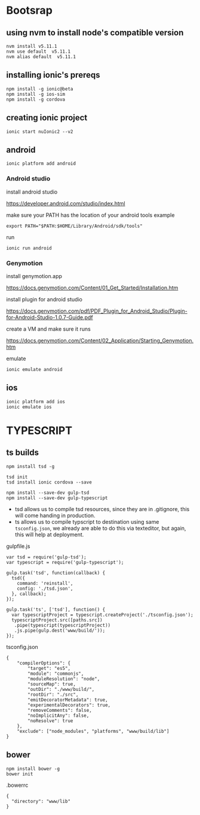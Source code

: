 # Bootsrap 

## using nvm to install node's compatible version
```
nvm install v5.11.1
nvm use default  v5.11.1
nvm alias default  v5.11.1
```

## installing ionic's prereqs 
```
npm install -g ionic@beta
npm install -g ios-sim
npm install -g cordova
```

## creating ionic project
```
ionic start nuIonic2 --v2
```

## android
```
ionic platform add android
```

### Android studio
install android studio 

https://developer.android.com/studio/index.html 

make sure your PATH has the location of your android tools example

```
export PATH="$PATH:$HOME/Library/Android/sdk/tools"
```

run

```
ionic run android
```

### Genymotion
install genymotion.app 

https://docs.genymotion.com/Content/01_Get_Started/Installation.htm


install plugin for android studio

https://docs.genymotion.com/pdf/PDF_Plugin_for_Android_Studio/Plugin-for-Android-Studio-1.0.7-Guide.pdf

create a VM and make sure it runs

https://docs.genymotion.com/Content/02_Application/Starting_Genymotion.htm

emulate

```
ionic emulate android
```

## ios
```
ionic platform add ios
ionic emulate ios
```
# TYPESCRIPT

## ts builds

```
npm install tsd -g

tsd init
tsd install ionic cordova --save

npm install --save-dev gulp-tsd
npm install --save-dev gulp-typescript
```

- tsd allows us to compile tsd resources, since they are in .gitignore, this will come handing in production.
- ts allows us to compile typscript to destination using same `tsconfig.json`, we already are able to do this via texteditor, but again, this will help at deployment.

gulpfile.js
```
var tsd = require('gulp-tsd');
var typescript = require('gulp-typescript');

gulp.task('tsd', function(callback) {
  tsd({
    command: 'reinstall',
    config: './tsd.json',
  }, callback);
});

gulp.task('ts', ['tsd'], function() {
  var typescriptProject = typescript.createProject('./tsconfig.json');
  typescriptProject.src([paths.src])
   .pipe(typescript(typescriptProject))
   .js.pipe(gulp.dest('www/build/'));
});
```

tsconfig.json
```
{
    "compilerOptions": {
        "target": "es5",
        "module": "commonjs",
        "moduleResolution": "node",
        "sourceMap": true,
        "outDir": "./www/build/",
        "rootDir": "./src",
        "emitDecoratorMetadata": true,
        "experimentalDecorators": true,
        "removeComments": false,
        "noImplicitAny": false,
        "noResolve": true
    },
    "exclude": ["node_modules", "platforms", "www/build/lib"]
}
```

## bower
```
npm install bower -g
bower init
```

.bowerrc
```
{
  "directory": "www/lib"
}
```